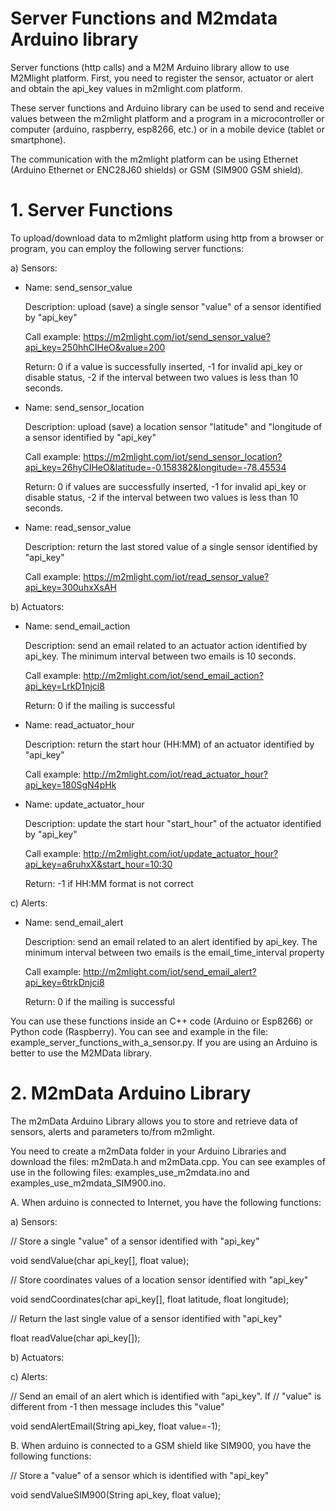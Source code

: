 # Server Functions and M2mdata Arduino library 

Server functions (http calls) and a M2M Arduino library allow to use M2Mlight platform. First, you need to register the sensor, actuator or alert and obtain the api_key values in m2mlight.com platform.

These server functions and Arduino library can be used to send and receive values between the m2mlight platform and a program in a microcontroller or computer (arduino, raspberry, esp8266, etc.) or in a mobile device (tablet or smartphone).

The communication with the m2mlight platform can be using Ethernet (Arduino Ethernet or ENC28J60 shields) or GSM (SIM900 GSM shield).


# 1. Server Functions

To upload/download data to m2mlight platform using http from a browser or program, you can employ the following server functions:

a) Sensors:

- Name: send_sensor_value

  Description: upload (save) a single sensor "value" of a sensor identified by "api_key"

  Call example: https://m2mlight.com/iot/send_sensor_value?api_key=250hhCIHeO&value=200 
  
  Return: 0 if a value is successfully inserted, -1 for invalid api_key or disable status, -2 if the interval between two values is less than 10 seconds.


- Name: send_sensor_location

  Description: upload (save) a location sensor "latitude" and "longitude of a sensor identified by "api_key"

  Call example: https://m2mlight.com/iot/send_sensor_location?api_key=26hyCIHeO&latitude=-0.158382&longitude=-78.45534
  
  Return: 0 if values are successfully inserted, -1 for invalid api_key or disable status, -2 if the interval between two values is less than 10 seconds.


- Name: read_sensor_value

  Description: return the last stored value of a single sensor identified by "api_key"
  
  Call example: https://m2mlight.com/iot/read_sensor_value?api_key=300uhxXsAH


b) Actuators:

- Name: send_email_action

  Description: send an email related to an actuator action identified by api_key. The minimum interval between two emails is 10 seconds.
  
  Call example: http://m2mlight.com/iot/send_email_action?api_key=LrkD1njci8

  Return: 0 if the mailing is successful

- Name: read_actuator_hour

  Description: return the start hour (HH:MM) of an actuator identified by "api_key"
  
  Call example: http://m2mlight.com/iot/read_actuator_hour?api_key=180SgN4pHk

- Name: update_actuator_hour

  Description: update the start hour "start_hour" of the actuator identified by "api_key"
  
  Call example: http://m2mlight.com/iot/update_actuator_hour?api_key=a6ruhxX&start_hour=10:30
  
  Return: -1 if HH:MM format is not correct


c) Alerts:

- Name: send_email_alert

  Description: send an email related to an alert identified by api_key. The minimum interval between two emails is the email_time_interval property
  
  Call example: http://m2mlight.com/iot/send_email_alert?api_key=6trkDnjci8

  Return: 0 if the mailing is successful


You can use these functions inside an C++ code (Arduino or Esp8266) or Python code (Raspberry).  You can see and example in the file: example_server_functions_with_a_sensor.py. If you are using an Arduino is better to use the M2MData library.


# 2. M2mData Arduino Library

The m2mData Arduino Library allows you to store and retrieve data of sensors, alerts and parameters to/from m2mlight.

You need to create a m2mData folder in your Arduino Libraries and download the files: m2mData.h and m2mData.cpp. You can see examples of use in the following files: examples_use_m2mdata.ino and examples_use_m2mdata_SIM900.ino.

A. When arduino is connected to Internet, you have the following functions: 

a) Sensors:

  // Store a single "value" of a sensor identified with "api_key"
  
  void sendValue(char api_key[], float value);  

  // Store coordinates values of a location sensor identified with "api_key"
  
  void sendCoordinates(char api_key[], float latitude, float longitude); 

  // Return the last single value of a sensor identified with "api_key"
 
  float readValue(char api_key[]);

b) Actuators:




c) Alerts:
    
 // Send an email of an alert which is identified with "api_key". If 
 // "value" is different from -1 then message includes this "value"
 
 void sendAlertEmail(String api_key, float value=-1); 


B. When arduino is connected to a GSM shield like SIM900, you have the following functions:


// Store a "value" of a sensor which is identified with "api_key"

void sendValueSIM900(String api_key, float value);  



